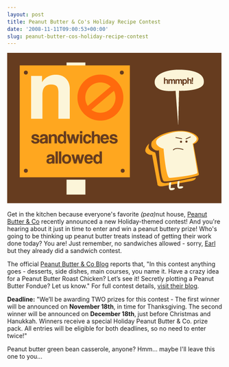 ```yaml
---
layout: post
title: Peanut Butter & Co's Holiday Recipe Contest
date: '2008-11-11T09:00:53+00:00'
slug: peanut-butter-cos-holiday-recipe-contest
---
```

<img src='images/uploads/2008/11/pb_co_contest.gif' alt='Peanut Butter and Co Contest' class="yellowborder" />

Get in the kitchen because everyone's favorite <em>(pea)</em>nut house, <a href="http://www.ilovepeanutbutter.com/">Peanut Butter & Co</a> recently announced a new Holiday-themed contest! And you're hearing about it just in time to enter and win a peanut buttery prize! Who's going to be thinking up peanut butter treats instead of getting their work done today? You are! Just remember, no sandwiches allowed - sorry, <a href="http://www.wordsources.info/words-mod-sandwich.html">Earl</a> but they already did a sandwich contest.

The official <a href="http://blog.ilovepeanutbutter.com/">Peanut Butter & Co Blog</a> reports that, "In this contest anything goes - desserts, side dishes, main courses, you name it. Have a crazy idea for a Peanut Butter Roast Chicken? Let’s see it! Secretly plotting a Peanut Butter Fondue? Let us know." For full contest details, <a href="http://blog.ilovepeanutbutter.com/2008/11/05/holiday-recipe-contest/">visit their blog</a>.

<strong>Deadline:</strong> "We’ll be awarding TWO prizes for this contest - The first winner will be announced on <strong>November 18th</strong>, in time for Thanksgiving. The second winner will be announced on <strong>December 18th</strong>, just before Christmas and Hanukkah. Winners receive a special Holiday Peanut Butter & Co. prize pack. All entries will be eligible for both deadlines, so no need to enter twice!"

Peanut butter green bean casserole, anyone? Hmm... maybe I'll leave this one to you...
